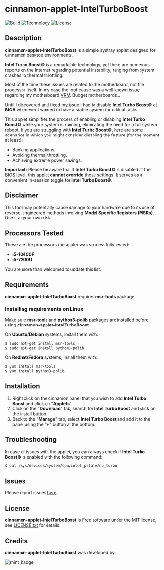 # cinnamon-applet-IntelTurboBoost

![Build](https://img.shields.io/badge/build-passing-green.svg)
![Technology](https://img.shields.io/badge/javascript-powered-green.svg)
[![License](https://img.shields.io/badge/license-MIT-lightgrey.svg)](https://opensource.org/licenses/MIT)

## Description

**cinnamon-applet-IntelTurboBoost** is a simple systray applet designed for Cinnamon desktop environments.

**Intel Turbo Boost©** is a remarkable technology, yet there are numerous reports on the Internet regarding potential 
instability, ranging from system crashes to thermal throttling. 

Most of the time these issues are related to the motherboard, not the processor itself. In my case the root cause was a 
well known issue regarding my motherboard [VRM](https://www.tomshardware.com/reviews/vrm-voltage-regulator-module-definition,5771.html). Budget motherboards...

Until I discovered and fixed my issue I had to disable **Intel Turbo Boost©** at **BIOS** whenever I wanted to have a 
stable system for critical tasks.

This applet simplifies the process of enabling or disabling **Intel Turbo Boost©** while your system is running, 
eliminating the need for a full system reboot. If you are struggling with **Intel Turbo Boost©**, here are some 
scenarios in which you might consider disabling the feature (for the moment at least):

+ Banking applications.
+ Avoiding thermal throttling.
+ Achieving extreme power savings.

**Important:** Please be aware that if **Intel Turbo Boost©** is disabled at the BIOS level, 
this applet **cannot override** those settings. It serves as a convenient in-session toggle 
for **Intel Turbo Boost©**.

## Disclaimer

This tool may potentially cause damage to your hardware due to its use of reverse-engineered methods involving 
**Model Specific Registers (MSRs)**. Use it at your own risk.

## Processors Tested

These are the processors the applet was successfully tested:

+ **i5-10400F**
+ **i5-7200U**

You are more than welcomed to update this list.

## Requirements

**cinnamon-applet-IntelTurboBoost** requires **msr-tools** package.

### Installing requirements on Linux

Make sure **msr-tools** and **python3-polib** packages are installed before using **cinnamon-applet-IntelTurboBoost**.

On **Ubuntu/Debian** systems, install them with:

~~~bash
$ sudo apt-get install msr-tools
$ sudo apt-get install python3-polib
~~~

On **Redhat/Fedora** systems, install them with:

~~~bash
$ yum install msr-tools
$ yum install python3-polib
~~~
    
## Installation

1. Right click on the cinnamon panel that you wish to add **Intel Turbo Boost** and click on "**Applets**".
1. Click on the "**Download**" tab, search for **Intel Turbo Boost** and click on the install button.
1. Back to the "**Manage**" tab, select **Intel Turbo Boost** and add it to the panel using the "**+**" button at the bottom.

## Troubleshooting

In case of issues with the applet, you can always check if **Intel Turbo Boost©** is enabled with the following command: 

~~~bash
$ cat /sys/devices/system/cpu/intel_pstate/no_turbo
~~~

## Issues

Please report issues [here](https://github.com/wsmenezes/cinnamon-applet-IntelTurboBoost/issues).

## License

**cinnamon-applet-IntelTurboBoost** is Free software under the MIT license, see [LICENSE.txt](./LICENSE.txt) for details.

## Credits

**cinnamon-applet-IntelTurboBoost** was developed by:

![mint_badge](https://www.linuxmint.com/img/signatures/donors/8410.png?time=1666829753)
